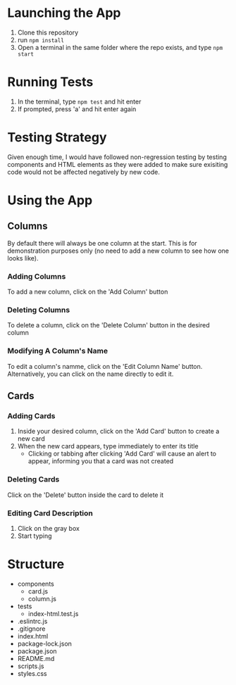 # Launching the App
1. Clone this repository
2. run `npm install`
3. Open a terminal in the same folder where the repo exists, and type `npm start`

# Running Tests
1. In the terminal, type `npm test` and hit enter
2. If prompted, press 'a' and hit enter again

# Testing Strategy
Given enough time, I would have followed non-regression testing by testing components and HTML elements as they were added to make sure exisiting code would not be affected negatively by new code. 

# Using the App
## Columns
By default there will always be one column at the start. This is for demonstration purposes only (no need to add a new column to see how one looks like).

### Adding Columns
To add a new column, click on the 'Add Column' button

### Deleting Columns
To delete a column, click on the 'Delete Column' button in the desired column

### Modifying A Column's Name
To edit a column's namme, click on the 'Edit Column Name' button. Alternatively, you can click on the name directly to edit it.

## Cards
### Adding Cards
1. Inside your desired column, click on the 'Add Card' button to create a new card
2. When the new card appears, type immediately to enter its title
    - Clicking or tabbing after clicking 'Add Card' will cause an alert to appear, informing you that a card was not created

### Deleting Cards
Click on the 'Delete' button inside the card to delete it

### Editing Card Description
1. Click on the gray box
2. Start typing

# Structure
- components
    - card.js
    - column.js
- tests
    - index-html.test.js
- .eslintrc.js
- .gitignore
- index.html
- package-lock.json
- package.json
- README.md
- scripts.js
- styles.css